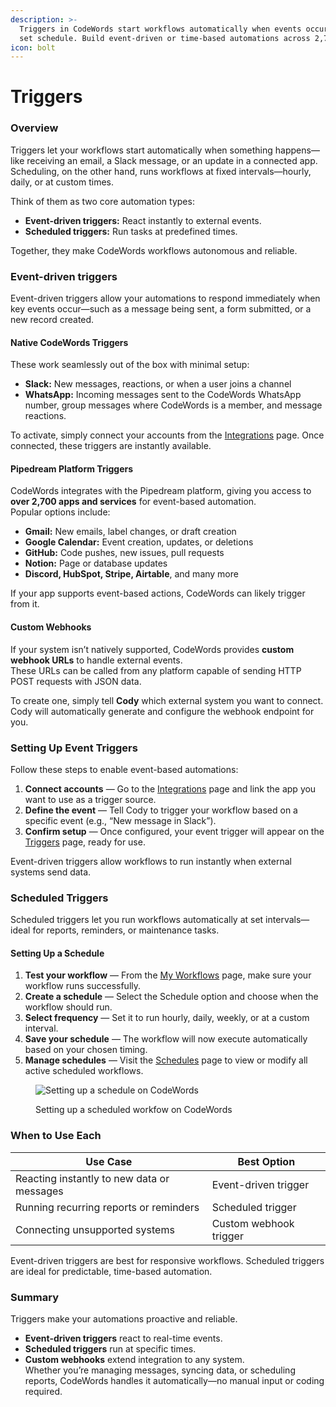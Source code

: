 ```yaml
---
description: >-
  Triggers in CodeWords start workflows automatically when events occur or on a
  set schedule. Build event-driven or time-based automations across 2,700+ apps.
icon: bolt
---
```


# Triggers

### **Overview**

Triggers let your workflows start automatically when something happens—like receiving an email, a Slack message, or an update in a connected app.\
Scheduling, on the other hand, runs workflows at fixed intervals—hourly, daily, or at custom times.

Think of them as two core automation types:

* **Event-driven triggers:** React instantly to external events.
* **Scheduled triggers:** Run tasks at predefined times.

Together, they make CodeWords workflows autonomous and reliable.

### Event-driven triggers

Event-driven triggers allow your automations to respond immediately when key events occur—such as a message being sent, a form submitted, or a new record created.

#### **Native CodeWords Triggers**

These work seamlessly out of the box with minimal setup:

* **Slack:** New messages, reactions, or when a user joins a channel
* **WhatsApp:** Incoming messages sent to the CodeWords WhatsApp number, group messages where CodeWords is a member, and message reactions.

To activate, simply connect your accounts from the [Integrations](https://codewords.agemo.ai/account/integrations/) page. Once connected, these triggers are instantly available.

#### **Pipedream Platform Triggers**

CodeWords integrates with the Pipedream platform, giving you access to **over 2,700 apps and services** for event-based automation.\
Popular options include:

* **Gmail:** New emails, label changes, or draft creation
* **Google Calendar:** Event creation, updates, or deletions
* **GitHub:** Code pushes, new issues, pull requests
* **Notion:** Page or database updates
* **Discord, HubSpot, Stripe, Airtable**, and many more

If your app supports event-based actions, CodeWords can likely trigger from it.

#### **Custom Webhooks**

If your system isn’t natively supported, CodeWords provides **custom webhook URLs** to handle external events.\
These URLs can be called from any platform capable of sending HTTP POST requests with JSON data.

To create one, simply tell **Cody** which external system you want to connect. Cody will automatically generate and configure the webhook endpoint for you.

### **Setting Up Event Triggers**

Follow these steps to enable event-based automations:

1. **Connect accounts** — Go to the [Integrations](https://codewords.agemo.ai/account/integrations) page and link the app you want to use as a trigger source.
2. **Define the event** — Tell Cody to trigger your workflow based on a specific event (e.g., “New message in Slack”).
3. **Confirm setup** — Once configured, your event trigger will appear on the [Triggers](https://codewords.agemo.ai/workflows/triggers) page, ready for use.

Event-driven triggers allow workflows to run instantly when external systems send data.

### **Scheduled Triggers**

Scheduled triggers let you run workflows automatically at set intervals—ideal for reports, reminders, or maintenance tasks.

#### **Setting Up a Schedule**

1. **Test your workflow** — From the [My Workflows](https://codewords.agemo.ai/workflows/library) page, make sure your workflow runs successfully.
2. **Create a schedule** — Select the Schedule option and choose when the workflow should run.
3. **Select frequency** — Set it to run hourly, daily, weekly, or at a custom interval.
4. **Save your schedule** — The workflow will now execute automatically based on your chosen timing.
5. **Manage schedules** — Visit the [Schedules](https://codewords.agemo.ai/workflows/schedule) page to view or modify all active scheduled workflows.

<figure><img src="../.gitbook/assets/schedule (1).gif" alt="Setting up a schedule on CodeWords"><figcaption><p>Setting up a scheduled workfow on CodeWords</p></figcaption></figure>

### **When to Use Each**

| Use Case                                   | Best Option            |
| ------------------------------------------ | ---------------------- |
| Reacting instantly to new data or messages | Event-driven trigger   |
| Running recurring reports or reminders     | Scheduled trigger      |
| Connecting unsupported systems             | Custom webhook trigger |

Event-driven triggers are best for responsive workflows. Scheduled triggers are ideal for predictable, time-based automation.

### **Summary**

Triggers make your automations proactive and reliable.

* **Event-driven triggers** react to real-time events.
* **Scheduled triggers** run at specific times.
* **Custom webhooks** extend integration to any system.\
  Whether you’re managing messages, syncing data, or scheduling reports, CodeWords handles it automatically—no manual input or coding required.
